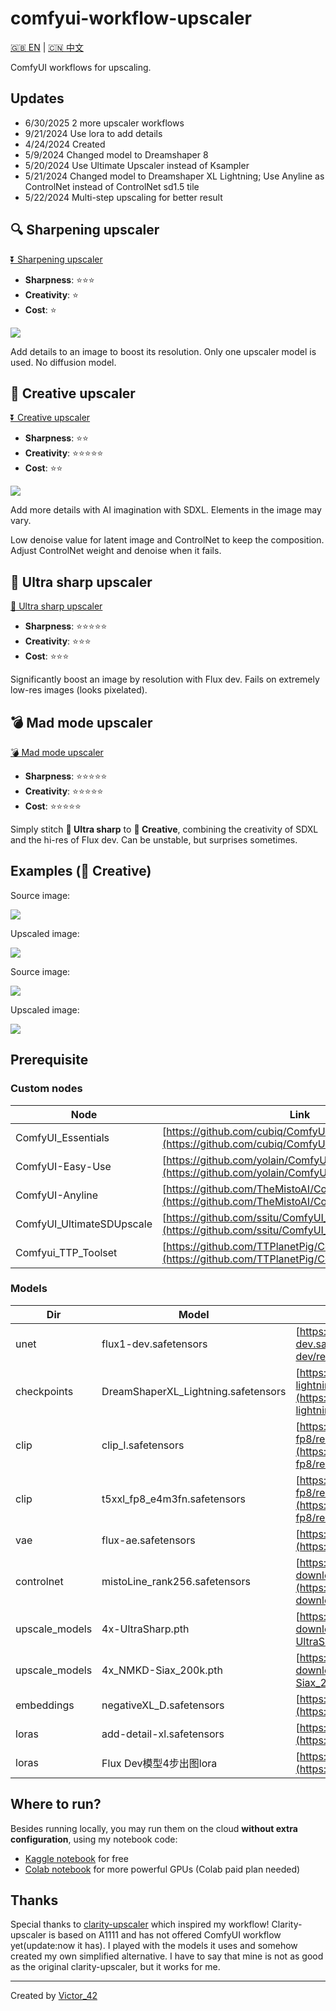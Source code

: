# comfyui-workflow-upscaler

[🇬🇧 EN](https://github.com/greenzorro/comfyui-workflow-upscaler/blob/main/README.md) | [🇨🇳 中文](https://github.com/greenzorro/comfyui-workflow-upscaler/blob/main/README_ZH_CN.md)

ComfyUI workflows for upscaling.

## Updates

- 6/30/2025 2 more upscaler workflows
- 9/21/2024 Use lora to add details
- 4/24/2024 Created
- 5/9/2024 Changed model to Dreamshaper 8
- 5/20/2024 Use Ultimate Upscaler instead of Ksampler
- 5/21/2024 Changed model to Dreamshaper XL Lightning; Use Anyline as ControlNet instead of ControlNet sd1.5 tile
- 5/22/2024 Multi-step upscaling for better result

## 🔍 Sharpening upscaler

[⏬ Sharpening upscaler](https://github.com/greenzorro/comfyui-workflow-upscaler/blob/main/upscaler-sharpen.json)

- **Sharpness**: ⭐⭐⭐
- **Creativity**: ⭐
- **Cost**: ⭐

![](https://github.com/greenzorro/comfyui-workflow-upscaler/blob/main/upscaler-sharpen.png?raw=true)

Add details to an image to boost its resolution. Only one upscaler model is used. No diffusion model.

## 🎨 Creative upscaler

[⏬ Creative upscaler](https://github.com/greenzorro/comfyui-workflow-upscaler/blob/main/upscaler-creative.json)

- **Sharpness**: ⭐⭐
- **Creativity**: ⭐⭐⭐⭐⭐
- **Cost**: ⭐⭐

![](https://github.com/greenzorro/comfyui-workflow-upscaler/blob/main/upscaler-creative.png?raw=true)

Add more details with AI imagination with SDXL. Elements in the image may vary.

Low denoise value for latent image and ControlNet to keep the composition. Adjust ControlNet weight and denoise when it fails.

## 🔭 Ultra sharp upscaler

[🔭 Ultra sharp upscaler](https://github.com/greenzorro/comfyui-workflow-upscaler/blob/main/upscaler-ultra-sharp.json)

- **Sharpness**: ⭐⭐⭐⭐⭐
- **Creativity**: ⭐⭐⭐
- **Cost**: ⭐⭐⭐

Significantly boost an image by resolution with Flux dev. Fails on extremely low-res images (looks pixelated).

## 💣 Mad mode upscaler

[💣 Mad mode upscaler](https://github.com/greenzorro/comfyui-workflow-upscaler/blob/main/upscaler-mad-mode.json)

- **Sharpness**: ⭐⭐⭐⭐⭐
- **Creativity**: ⭐⭐⭐⭐⭐
- **Cost**: ⭐⭐⭐⭐⭐

Simply stitch **🔭 Ultra sharp** to **🎨 Creative**, combining the creativity of SDXL and the hi-res of Flux dev. Can be unstable, but surprises sometimes.

## Examples (🎨 Creative)

Source image:

![](https://github.com/greenzorro/comfyui-workflow-upscaler/blob/main/examples/example_source.png?raw=true)

Upscaled image:

![](https://github.com/greenzorro/comfyui-workflow-upscaler/blob/main/examples/example_creative.png?raw=true)

Source image:

![](https://github.com/greenzorro/comfyui-workflow-upscaler/blob/main/examples/example_2_source.png?raw=true)

Upscaled image:

![](https://github.com/greenzorro/comfyui-workflow-upscaler/blob/main/examples/example_2_creative.png?raw=true)

## Prerequisite

### Custom nodes

| Node                         | Link                                                                                                                               |
| ---------------------------- | ---------------------------------------------------------------------------------------------------------------------------------- |
| ComfyUI_Essentials           | [https://github.com/cubiq/ComfyUI_essentials.git](https://github.com/cubiq/ComfyUI_essentials.git)                                 |
| ComfyUI-Easy-Use             | [https://github.com/yolain/ComfyUI-Easy-Use.git](https://github.com/yolain/ComfyUI-Easy-Use.git)                                   |
| ComfyUI-Anyline              | [https://github.com/TheMistoAI/ComfyUI-Anyline.git](https://github.com/TheMistoAI/ComfyUI-Anyline.git)                             |
| ComfyUI_UltimateSDUpscale    | [https://github.com/ssitu/ComfyUI_UltimateSDUpscale.git](https://github.com/ssitu/ComfyUI_UltimateSDUpscale.git)                   |
| Comfyui_TTP_Toolset          | [https://github.com/TTPlanetPig/Comfyui_TTP_Toolset.git](https://github.com/TTPlanetPig/Comfyui_TTP_Toolset.git)                   |

### Models

| Dir            | Model                               | Link                                                                                                                                                                                                                                         |
| -------------- | ----------------------------------- | -------------------------------------------------------------------------------------------------------------------------------------------------------------------------------------------------------------------------------------------- |
| unet           | flux1-dev.safetensors               | [https://huggingface.co/black-forest-labs/FLUX.1-dev/resolve/main/flux1-dev.safetensors?download=true](https://huggingface.co/black-forest-labs/FLUX.1-dev/resolve/main/flux1-dev.safetensors?download=true)                             |
| checkpoints    | DreamShaperXL_Lightning.safetensors | [https://huggingface.co/Lykon/dreamshaper-xl-lightning/resolve/main/DreamShaperXL_Lightning.safetensors?download=true](https://huggingface.co/Lykon/dreamshaper-xl-lightning/resolve/main/DreamShaperXL_Lightning.safetensors?download=true) |
| clip           | clip_l.safetensors                  | [https://huggingface.co/Comfy-Org/stable-diffusion-3.5-fp8/resolve/main/text_encoders/clip_l.safetensors?download=true](https://huggingface.co/Comfy-Org/stable-diffusion-3.5-fp8/resolve/main/text_encoders/clip_l.safetensors?download=true) |
| clip           | t5xxl_fp8_e4m3fn.safetensors        | [https://huggingface.co/Comfy-Org/stable-diffusion-3.5-fp8/resolve/main/text_encoders/t5xxl_fp8_e4m3fn.safetensors?download=true](https://huggingface.co/Comfy-Org/stable-diffusion-3.5-fp8/resolve/main/text_encoders/t5xxl_fp8_e4m3fn.safetensors?download=true) |
| vae            | flux-ae.safetensors                 | [https://huggingface.co/black-forest-labs/FLUX.1-dev/resolve/main/flux-ae.safetensors](https://huggingface.co/black-forest-labs/FLUX.1-dev/resolve/main/flux-ae.safetensors)                                                               |
| controlnet     | mistoLine_rank256.safetensors       | [https://huggingface.co/TheMistoAI/MistoLine/resolve/main/mistoLine_rank256.safetensors?download=true](https://huggingface.co/TheMistoAI/MistoLine/resolve/main/mistoLine_rank256.safetensors?download=true)                                 |
| upscale_models | 4x-UltraSharp.pth                   | [https://huggingface.co/philz1337x/upscaler/resolve/main/4x-UltraSharp.pth?download=true](https://huggingface.co/philz1337x/upscaler/resolve/main/4x-UltraSharp.pth?download=true)                                                           |
| upscale_models | 4x_NMKD-Siax_200k.pth               | [https://huggingface.co/uwg/upscaler/resolve/main/ESRGAN/4x_NMKD-Siax_200k.pth?download=true](https://huggingface.co/uwg/upscaler/resolve/main/ESRGAN/4x_NMKD-Siax_200k.pth?download=true)                                                 |
| embeddings     | negativeXL_D.safetensors            | [https://civitai.com/api/download/models/134583](https://civitai.com/api/download/models/134583)                                                                                                                                             |
| loras          | add-detail-xl.safetensors           | [https://civitai.com/api/download/models/135867?type=Model&format=SafeTensor](https://civitai.com/api/download/models/135867?type=Model&format=SafeTensor)                                                                                   |
| loras          | Flux Dev模型4步出图lora             | [https://www.liblib.art/modelinfo/466cd07b9c9248369e236fd2b1a90414](https://www.liblib.art/modelinfo/466cd07b9c9248369e236fd2b1a90414)                                                                                                       |

## Where to run?

Besides running locally, you may run them on the cloud **without extra configuration**, using my notebook code:

- [Kaggle notebook](https://www.kaggle.com/code/victorcheng42/comfyui-cloud) for free
- [Colab notebook](https://drive.google.com/file/d/1y1TeZweMvelTWZ3wBVtZuD02nLS7V8Af/view?usp=sharing) for more powerful GPUs (Colab paid plan needed)

## Thanks

Special thanks to [clarity-upscaler](https://github.com/philz1337x/clarity-upscaler) which inspired my workflow! Clarity-upscaler is based on A1111 and has not offered ComfyUI workflow yet(update:now it has). I played with the models it uses and somehow created my own simplified alternative. I have to say that mine is not as good as the original clarity-upscaler, but it works for me.

---

Created by [Victor_42](https://victor42.work/)